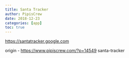 ```yaml
---
title: Santa Tracker
author: PipisCrew
date: 2018-12-23
categories: [app]
toc: true
---
```


https://santatracker.google.com

origin - https://www.pipiscrew.com/?p=14549 santa-tracker